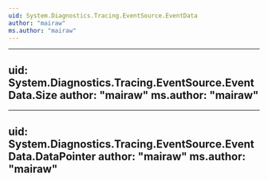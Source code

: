 ```yaml
---
uid: System.Diagnostics.Tracing.EventSource.EventData
author: "mairaw"
ms.author: "mairaw"
---
```


---
uid: System.Diagnostics.Tracing.EventSource.EventData.Size
author: "mairaw"
ms.author: "mairaw"
---

---
uid: System.Diagnostics.Tracing.EventSource.EventData.DataPointer
author: "mairaw"
ms.author: "mairaw"
---
